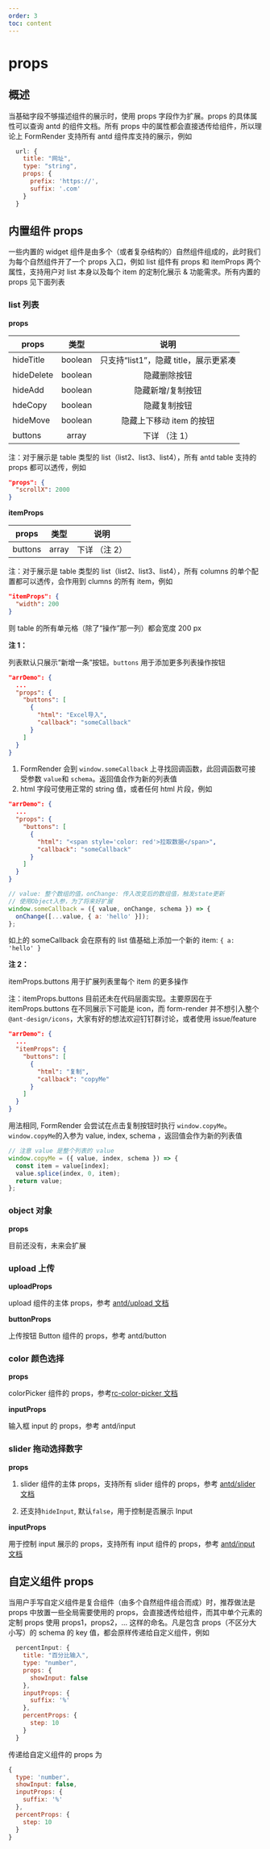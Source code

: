 ```yaml
---
order: 3
toc: content
---
```


# props

## 概述

当基础字段不够描述组件的展示时，使用 props 字段作为扩展。props 的具体属性可以查询 antd 的组件文档。所有 props 中的属性都会直接透传给组件，所以理论上 FormRender 支持所有 antd 组件库支持的展示，例如

```js
  url: {
    title: "网址",
    type: "string",
    props: {
      prefix: 'https://',
      suffix: '.com'
    }
  }
```

## 内置组件 props

一些内置的 widget 组件是由多个（或者复杂结构的）自然组件组成的，此时我们为每个自然组件开了一个 props 入口，例如 list 组件有 props 和 itemProps 两个属性，支持用户对 list 本身以及每个 item 的定制化展示 & 功能需求。所有内置的 props 见下面列表

### list 列表

**props**

| props      |  类型   |                 说明                  |
| ---------- | :-----: | :-----------------------------------: |
| hideTitle  | boolean | 只支持“list1”，隐藏 title，展示更紧凑 |
| hideDelete | boolean |             隐藏删除按钮              |
| hideAdd    | boolean |           隐藏新增/复制按钮           |
| hdeCopy    | boolean |             隐藏复制按钮              |
| hideMove   | boolean |       隐藏上下移动 item 的按钮        |
| buttons    |  array  |             下详 （注 1）             |

注：对于展示是 table 类型的 list（list2、list3、list4），所有 antd table 支持的 props 都可以透传，例如

```json
"props": {
  "scrollX": 2000
}
```

**itemProps**

| props   | 类型  |     说明      |
| ------- | :---: | :-----------: |
| buttons | array | 下详 （注 2） |

注：对于展示是 table 类型的 list（list2、list3、list4），所有 columns 的单个配置都可以透传，会作用到 clumns 的所有 item，例如

```json
"itemProps": {
  "width": 200
}
```

则 table 的所有单元格（除了“操作”那一列）都会宽度 200 px

**注 1：**

列表默认只展示“新增一条”按钮。`buttons` 用于添加更多列表操作按钮

```json
"arrDemo": {
  ...
  "props": {
    "buttons": [
      {
        "html": "Excel导入",
        "callback": "someCallback"
      }
    ]
  }
}
```

1. FormRender 会到 `window.someCallback` 上寻找回调函数，此回调函数可接受参数 `value`和 `schema`。返回值会作为新的列表值
2. html 字段可使用正常的 string 值，或者任何 html 片段，例如

```json
"arrDemo": {
  ...
  "props": {
    "buttons": [
      {
        "html": "<span style='color: red'>拉取数据</span>",
        "callback": "someCallback"
      }
    ]
  }
}
```

```js
// value: 整个数组的值，onChange: 传入改变后的数组值，触发state更新
// 使用Object入参，为了将来好扩展
window.someCallback = ({ value, onChange, schema }) => {
  onChange([...value, { a: 'hello' }]);
};
```

如上的 someCallback 会在原有的 list 值基础上添加一个新的 item: `{ a: 'hello' }`

**注 2：**

itemProps.buttons 用于扩展列表里每个 item 的更多操作

注：itemProps.buttons 目前还未在代码层面实现。主要原因在于 itemProps.buttons 在不同展示下可能是 icon，而 form-render 并不想引入整个`@ant-design/icons`，大家有好的想法欢迎钉钉群讨论，或者使用 issue/feature

```json
"arrDemo": {
  ...
  "itemProps": {
    "buttons": [
      {
        "html": "复制",
        "callback": "copyMe"
      }
    ]
  }
}
```

用法相同, FormRender 会尝试在点击复制按钮时执行 `window.copyMe`。`window.copyMe`的入参为 value, index, schema ，返回值会作为新的列表值

```js
// 注意 value 是整个列表的 value
window.copyMe = ({ value, index, schema }) => {
  const item = value[index];
  value.splice(index, 0, item);
  return value;
};
```

### object 对象

**props**

目前还没有，未来会扩展

### upload 上传

**uploadProps**

upload 组件的主体 props，参考 [antd/upload 文档](https://ant.design/components/upload/)

**buttonProps**

上传按钮 Button 组件的 props，参考 antd/button

### color 颜色选择

**props**

colorPicker 组件的 props，参考[rc-color-picker 文档](https://www.npmjs.com/package/rc-color-picker)

**inputProps**

输入框 input 的 props，参考 antd/input

### slider 拖动选择数字

**props**

1. slider 组件的主体 props，支持所有 slider 组件的 props，参考 [antd/slider 文档](https://ant.design/components/slider/)

2. 还支持`hideInput`, 默认`false`，用于控制是否展示 Input

**inputProps**

用于控制 input 展示的 props，支持所有 input 组件的 props，参考 [antd/input 文档](https://ant.design/components/input/)

## 自定义组件 props

当用户手写自定义组件是复合组件（由多个自然组件组合而成）时，推荐做法是 props 中放置一些全局需要使用的 props，会直接透传给组件，而其中单个元素的定制 props 使用 props1，props2，... 这样的命名。凡是包含 props（不区分大小写）的 schema 的 key 值，都会原样传递给自定义组件，例如

```js
  percentInput: {
    title: "百分比输入",
    type: "number",
    props: {
      showInput: false
    },
    inputProps: {
      suffix: '%'
    },
    percentProps: {
      step: 10
    }
  }
```

传递给自定义组件的 props 为

```js
{
  type: 'number',
  showInput: false,
  inputProps: {
    suffix: '%'
  },
  percentProps: {
    step: 10
  }
}
```
